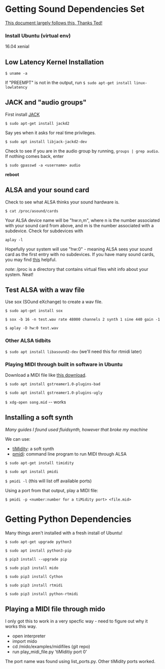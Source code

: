 # Getting Sound Dependencies Set
[This document largely follows this, Thanks Ted!](http://tedfelix.com/linux/linux-midi.html)

### Install Ubuntu (virtual env)
16.04 xenial

## Low Latency Kernel Installation
`$ uname -a`

If "PREEMPT" is not in the output, run
`$ sudo apt-get install linux-lowlatency`

## JACK and "audio groups"

First install [JACK](http://www.jackaudio.org/faq/about.html)

`$ sudo apt-get install jackd2`

Say yes when it asks for real time privileges.

`$ sudo apt install libjack-jackd2-dev`

Check to see if you are in the audio group by running,
`groups | grep audio`. If nothing comes back, enter

`$ sudo gpasswd -a <username> audio`

**reboot**

## ALSA and your sound card
Check to see what ALSA thinks your sound hardware is.

`$ cat /proc/asound/cards`

Your ALSA device name will be "hw:n,m", where n is the number associated with your sound card from above, and m is the number associated with a subdevice. Check for subdevices with

`aplay -l`

Hopefully your system will use "hw:0" - meaning ALSA sees your sound card as the first entry with no subdevices. If you have many sound cards, you may find [this](http://www.alsa-project.org/main/index.php/Asoundrc) helpful.

*note*: /proc is a directory that contains virtual files whit info about your system. Neat!

## Test ALSA with a wav file

Use sox (SOund eXchange) to create a wav file.

`$ sudo apt-get install sox`

`$ sox -b 16 -n test.wav rate 48000 channels 2 synth 1 sine 440 gain -1`

`$ aplay -D hw:0 test.wav`

### Other ALSA tidbits

`$ sudo apt install libasound2-dev` (we'll need this for rtmidi later)

### Playing MIDI through built in software in Ubuntu
Download a MIDI file like [this download](http://www.midiworld.com/download/4040).

`$ sudo apt install gstreamer1.0-plugins-bad`

`$ sudo apt install gstreamer1.0-plugins-ugly`

`$ xdg-open song.mid` -- works

## Installing a soft synth
*Many guides I found used fluidsynth, however that broke my machine*

We can use:
* [tiMidity](https://github.com/geofft/timidity): a soft synth
* [pmidi](http://www.parabola.me.uk/alsa/pmidi.html): command line program to run MIDI through ALSA

`$ sudo apt-get install timidity`

`$ sudo apt install pmidi`

`$ pmidi -l` (this will list off available ports)

Using a port from that output, play a MIDI file:

`$ pmidi -p <number:number for a tiMidity port> <file.mid>`

<!---
# Fluidsynth broke my machine:
check back later lol

 We'll start with fluid synth:

`$ sudo apt-get install fluidsynth`
`$ sudo apt-get install fluid-soundfont-gm`

`fluid-soundfont-gm` may already be installed with `fluidsynth`

Reading for [sound fonts](https://en.wikipedia.org/wiki/SoundFont) and [General MIDI](https://en.wikipedia.org/wiki/General_MIDI) --->

# Getting Python Dependencies
Many things aren't installed with a fresh install of Ubuntu!

`$ sudo apt-get upgrade python3`

`$ sudo apt install python3-pip`

`$ pip3 install --upgrade pip`

`$ sudo pip3 install mido`

`$ sudo pip3 install Cython`

`$ sudo pip3 install rtmidi`

`$ sudo pip3 install python-rtmidi`

## Playing a MIDI file through mido

I only got this to work in a very specfic way - need to figure out why it works this way.

* open interpreter
* import mido
* cd /mido/examples/midifiles (git repo)
* run play_midi_file.py <file> 'tiMiditiy port 0'

The port name was found using list_ports.py. Other tiMidity ports worked.
